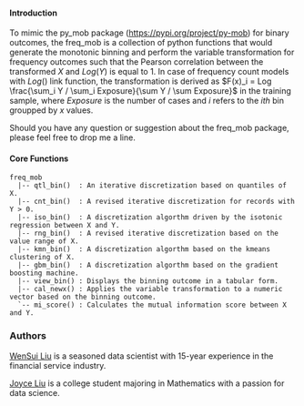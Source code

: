 #### Introduction

To mimic the py\_mob package (https://pypi.org/project/py-mob) for binary outcomes, the freq\_mob is a collection of python functions that would generate the monotonic binning and perform the variable transformation for frequency outcomes such that the Pearson correlation between the transformed $X$ and $Log(Y)$ is equal to 1. In case of frequency count models with $Log()$ link function, the transformation is derived as $F(x)_i = Log \frac{\sum_i Y / \sum_i Exposure}{\sum Y / \sum Exposure}$ in the training sample, where $Exposure$ is the number of cases and $i$ refers to the $ith$ bin groupped by $x$ values.  


Should you have any question or suggestion about the freq\_mob package, please feel free to drop me a line. 

#### Core Functions

```
freq_mob
  |-- qtl_bin()  : An iterative discretization based on quantiles of X.  
  |-- cnt_bin()  : A revised iterative discretization for records with Y > 0.
  |-- iso_bin()  : A discretization algorthm driven by the isotonic regression between X and Y. 
  |-- rng_bin()  : A revised iterative discretization based on the value range of X.  
  |-- kmn_bin()  : A discretization algorthm based on the kmeans clustering of X.  
  |-- gbm_bin()  : A discretization algorthm based on the gradient boosting machine.  
  |-- view_bin() : Displays the binning outcome in a tabular form. 
  |-- cal_newx() : Applies the variable transformation to a numeric vector based on the binning outcome.
  `-- mi_score() : Calculates the mutual information score between X and Y.
```

###  Authors

[WenSui Liu](mailto:liuwensui@gmail.com) is a seasoned data scientist with 15-year experience in the financial service industry. 

[Joyce Liu](mailto:jcl4482@my.utexas.edu) is a college student majoring in Mathematics with a passion for data science.
